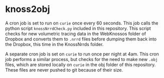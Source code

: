 # knoss2obj
A cron job is set to run on `curie` once every 60 seconds. This job calls the python script `knossNrrdCheck.py` included in this repository. This script checks for new volumetric tracing data in the WebKnossos folder of Dropbox and converts them to `.nrrd` files before dumping them back into the Dropbox, this time in the KnossNrrds folder.

A separate cron job is set on `curie` to run once per night at 4am. This cron job performs a similar process, but checks for the need to make new `.obj` files, which are stored locally on `curie` in the obj folder of this repository. These files are never pushed to git because of their size.
